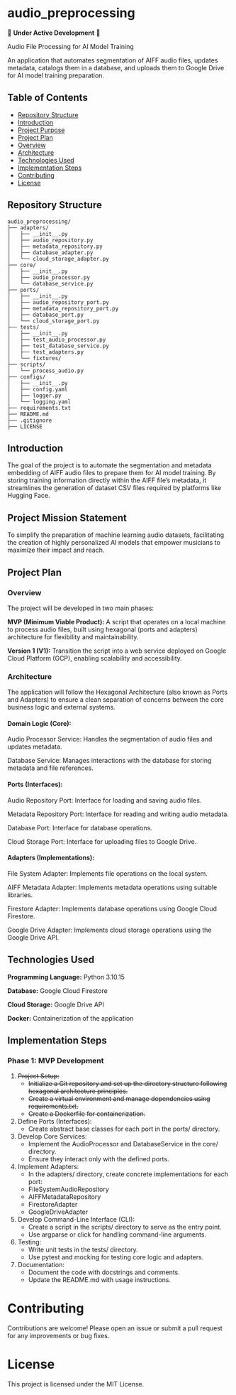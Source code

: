# audio_preprocessing
🚧 **Under Active Development** 🚧

Audio File Processing for AI Model Training

An application that automates segmentation of AIFF audio files, updates metadata, catalogs them in a database, and uploads them to Google Drive for AI model training preparation.

## Table of Contents

- [Repository Structure](#repository-structure)
- [Introduction](#introduction)
- [Project Purpose](#project-purpose)
- [Project Plan](#project-plan)
- [Overview](#overview)
- [Architecture](#architecture)
- [Technologies Used](#technologies-used)
- [Implementation Steps](#implementation-steps)
- [Contributing](#contributing)
- [License](#license)

## Repository Structure
```
audio_preprocessing/
├── adapters/
│   ├── __init__.py
│   ├── audio_repository.py
│   ├── metadata_repository.py
│   ├── database_adapter.py
│   └── cloud_storage_adapter.py
├── core/
│   ├── __init__.py
│   ├── audio_processor.py
│   └── database_service.py
├── ports/
│   ├── __init__.py
│   ├── audio_repository_port.py
│   ├── metadata_repository_port.py
│   ├── database_port.py
│   └── cloud_storage_port.py
├── tests/
│   ├── __init__.py
│   ├── test_audio_processor.py
│   ├── test_database_service.py
│   ├── test_adapters.py
│   └── fixtures/
├── scripts/
│   └── process_audio.py
├── configs/
│   ├── __init__.py
│   ├── config.yaml
│   ├── logger.py
│   └── logging.yaml
├── requirements.txt
├── README.md
├── .gitignore
├── LICENSE
```

## Introduction

The goal of the project is to automate the segmentation and metadata embedding of AIFF audio files to prepare them for AI model training. By storing training information directly within the AIFF file’s metadata, it streamlines the generation of dataset CSV files required by platforms like Hugging Face.

## Project Mission Statement

To simplify the preparation of machine learning audio datasets, facilitating the creation of highly personalized AI models that empower musicians to maximize their impact and reach.

## Project Plan

### Overview

The project will be developed in two main phases:

**MVP (Minimum Viable Product):** A script that operates on a local machine to process audio files, built using hexagonal (ports and adapters) architecture for flexibility and maintainability.

**Version 1 (V1):** Transition the script into a web service deployed on Google Cloud Platform (GCP), enabling scalability and accessibility.

### Architecture

The application will follow the Hexagonal Architecture (also known as Ports and Adapters) to ensure a clean separation of concerns between the core business logic and external systems.

#### Domain Logic (Core):
Audio Processor Service: Handles the segmentation of audio files and updates metadata.

Database Service: Manages interactions with the database for storing metadata and file references.
#### Ports (Interfaces):
Audio Repository Port: Interface for loading and saving audio files.

Metadata Repository Port: Interface for reading and writing audio metadata.

Database Port: Interface for database operations.

Cloud Storage Port: Interface for uploading files to Google Drive.
#### Adapters (Implementations):

File System Adapter: Implements file operations on the local system.

AIFF Metadata Adapter: Implements metadata operations using suitable libraries.

Firestore Adapter: Implements database operations using Google Cloud Firestore.

Google Drive Adapter: Implements cloud storage operations using the Google Drive API.

## Technologies Used

**Programming Language:** Python 3.10.15

**Database:** Google Cloud Firestore

**Cloud Storage:** Google Drive API

**Docker:** Containerization of the application

## Implementation Steps

### Phase 1: MVP Development

1. ~~Project Setup:~~
    - ~~Initialize a Git repository and set up the directory structure following hexagonal architecture principles.~~
    - ~~Create a virtual environment and manage dependencies using requirements.txt.~~
    - ~~Create a Dockerfile for containerization.~~
2.	Define Ports (Interfaces):
    - Create abstract base classes for each port in the ports/ directory.
3.	Develop Core Services:
    - Implement the AudioProcessor and DatabaseService in the core/ directory.
    - Ensure they interact only with the defined ports.
4.	Implement Adapters:
    - In the adapters/ directory, create concrete implementations for each port:
    - FileSystemAudioRepository
    - AIFFMetadataRepository
    - FirestoreAdapter
    - GoogleDriveAdapter
5.	Develop Command-Line Interface (CLI):
    - Create a script in the scripts/ directory to serve as the entry point.
    - Use argparse or click for handling command-line arguments.
6.	Testing:
    - Write unit tests in the tests/ directory.
    - Use pytest and mocking for testing core logic and adapters.
8.	Documentation:
    - Document the code with docstrings and comments.
    - Update the README.md with usage instructions.

# Contributing

Contributions are welcome! Please open an issue or submit a pull request for any improvements or bug fixes.

# License

This project is licensed under the MIT License.
